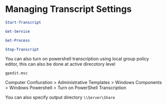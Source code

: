 # Managing Transcript Settings

```PowerShell
Start-Transcript

Get-Service

Get-Process

Stop-Transcript
```


You can also turn on powershell transcription using local group policy editor, this can also be done at active direcotory level

```
gpedit.msc
```

Computer Confiuration > Administrative Templates > Windows Components > Windows Powershell > Turn on PowerShell Transcription

You can also specify output directory 
`\\Server\Share`

